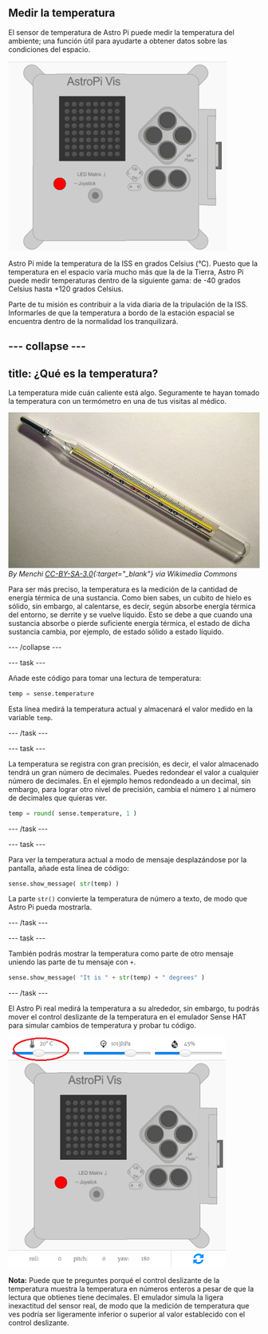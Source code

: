 ## Medir la temperatura

El sensor de temperatura de Astro Pi puede medir la temperatura del ambiente; una función útil para ayudarte a obtener datos sobre las condiciones del espacio.

![Mensaje sobre la temperatura](images/degrees-message.gif)

Astro Pi mide la temperatura de la ISS en grados Celsius (&deg;C). Puesto que la temperatura en el espacio varía mucho más que la de la Tierra, Astro Pi puede medir temperaturas dentro de la siguiente gama: de -40 grados Celsius hasta +120 grados Celsius.

Parte de tu misión es contribuir a la vida diaria de la tripulación de la ISS. Informarles de que la temperatura a bordo de la estación espacial se encuentra dentro de la normalidad los tranquilizará.

## \--- collapse \---

## title: ¿Qué es la temperatura?

La temperatura mide cuán caliente está algo. Seguramente te hayan tomado la temperatura con un termómetro en una de tus visitas al médico.

![Termómetro](images/thermometer.JPG) *By Menchi [CC-BY-SA-3.0](http://creativecommons.org/licenses/by-sa/3.0/){:target="_blank"} via Wikimedia Commons*

Para ser más preciso, la temperatura es la medición de la cantidad de energía térmica de una sustancia. Como bien sabes, un cubito de hielo es sólido, sin embargo, al calentarse, es decir, según absorbe energía térmica del entorno, se derrite y se vuelve líquido. Esto se debe a que cuando una sustancia absorbe o pierde suficiente energía térmica, el estado de dicha sustancia cambia, por ejemplo, de estado sólido a estado líquido.

\--- /collapse \---

\--- task \---

Añade este código para tomar una lectura de temperatura:

```python
temp = sense.temperature
```

Esta línea medirá la temperatura actual y almacenará el valor medido en la variable `temp`.

\--- /task \---

\--- task \---

La temperatura se registra con gran precisión, es decir, el valor almacenado tendrá un gran número de decimales. Puedes redondear el valor a cualquier número de decimales. En el ejemplo hemos redondeado a un decimal, sin embargo, para lograr otro nivel de precisión, cambia el número `1` al número de decimales que quieras ver.

```python
temp = round( sense.temperature, 1 )
```

\--- /task \---

\--- task \---

Para ver la temperatura actual a modo de mensaje desplazándose por la pantalla, añade esta línea de código:

```python
sense.show_message( str(temp) )
```

La parte `str()` convierte la temperatura de número a texto, de modo que Astro Pi pueda mostrarla.

\--- /task \---

\--- task \---

También podrás mostrar la temperatura como parte de otro mensaje uniendo las parte de tu mensaje con `+`.

```python
sense.show_message( "It is " + str(temp) + " degrees" )
```

\--- /task \---

El Astro Pi real medirá la temperatura a su alrededor, sin embargo, tu podrás mover el control deslizante de la temperatura en el emulador Sense HAT para simular cambios de temperatura y probar tu código.

![Control deslizante de la temperatura](images/temperature-slider.png)

**Nota:** Puede que te preguntes porqué el control deslizante de la temperatura muestra la temperatura en números enteros a pesar de que la lectura que obtienes tiene decimales. El emulador simula la ligera inexactitud del sensor real, de modo que la medición de temperatura que ves podría ser ligeramente inferior o superior al valor establecido con el control deslizante.